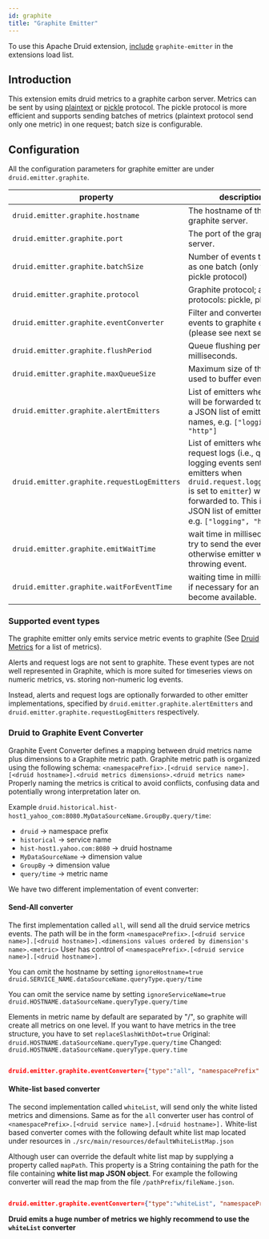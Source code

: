 ```yaml
---
id: graphite
title: "Graphite Emitter"
---
```


<!--
  ~ Licensed to the Apache Software Foundation (ASF) under one
  ~ or more contributor license agreements.  See the NOTICE file
  ~ distributed with this work for additional information
  ~ regarding copyright ownership.  The ASF licenses this file
  ~ to you under the Apache License, Version 2.0 (the
  ~ "License"); you may not use this file except in compliance
  ~ with the License.  You may obtain a copy of the License at
  ~
  ~   http://www.apache.org/licenses/LICENSE-2.0
  ~
  ~ Unless required by applicable law or agreed to in writing,
  ~ software distributed under the License is distributed on an
  ~ "AS IS" BASIS, WITHOUT WARRANTIES OR CONDITIONS OF ANY
  ~ KIND, either express or implied.  See the License for the
  ~ specific language governing permissions and limitations
  ~ under the License.
  -->


To use this Apache Druid extension, [include](./../extensions.md#loading-extensions) `graphite-emitter` in the extensions load list.

## Introduction

This extension emits druid metrics to a graphite carbon server.
Metrics can be sent by using [plaintext](http://graphite.readthedocs.io/en/latest/feeding-carbon.html#the-plaintext-protocol) or [pickle](http://graphite.readthedocs.io/en/latest/feeding-carbon.html#the-pickle-protocol) protocol.
The pickle protocol is more efficient and supports sending batches of metrics (plaintext protocol send only one metric) in one request; batch size is configurable.

## Configuration

All the configuration parameters for graphite emitter are under `druid.emitter.graphite`.

|property|description|required?|default|
|--------|-----------|---------|-------|
|`druid.emitter.graphite.hostname`|The hostname of the graphite server.|yes|none|
|`druid.emitter.graphite.port`|The port of the graphite server.|yes|none|
|`druid.emitter.graphite.batchSize`|Number of events to send as one batch (only for pickle protocol)|no|100|
|`druid.emitter.graphite.protocol`|Graphite protocol; available protocols: pickle, plaintext.|no|pickle|
|`druid.emitter.graphite.eventConverter`| Filter and converter of druid events to graphite event (please see next section).|yes|none|
|`druid.emitter.graphite.flushPeriod` | Queue flushing period in milliseconds. |no|1 minute|
|`druid.emitter.graphite.maxQueueSize`| Maximum size of the queue used to buffer events. |no|`MAX_INT`|
|`druid.emitter.graphite.alertEmitters`| List of emitters where alerts will be forwarded to. This is a JSON list of emitter names, e.g. `["logging", "http"]`|no| empty list (no forwarding)|
|`druid.emitter.graphite.requestLogEmitters`| List of emitters where request logs (i.e., query logging events sent to emitters when `druid.request.logging.type` is set to `emitter`) will be forwarded to. This is a JSON list of emitter names, e.g. `["logging", "http"]`|no| empty list (no forwarding)|
|`druid.emitter.graphite.emitWaitTime` | wait time in milliseconds to try to send the event otherwise emitter will throwing event. |no|0|
|`druid.emitter.graphite.waitForEventTime` | waiting time in milliseconds if necessary for an event to become available. |no|1000 (1 sec)|

### Supported event types

The graphite emitter only emits service metric events to graphite (See [Druid Metrics](./../../operations/metrics.md) for a list of metrics).

Alerts and request logs are not sent to graphite. These event types are not well represented in Graphite, which is more suited for timeseries views on numeric metrics, vs. storing non-numeric log events.

Instead, alerts and request logs are optionally forwarded to other emitter implementations, specified by `druid.emitter.graphite.alertEmitters` and `druid.emitter.graphite.requestLogEmitters` respectively.

### Druid to Graphite Event Converter

Graphite Event Converter defines a mapping between druid metrics name plus dimensions to a Graphite metric path.
Graphite metric path is organized using the following schema:
`<namespacePrefix>.[<druid service name>].[<druid hostname>].<druid metrics dimensions>.<druid metrics name>`
Properly naming the metrics is critical to avoid conflicts, confusing data and potentially wrong interpretation later on.

Example `druid.historical.hist-host1_yahoo_com:8080.MyDataSourceName.GroupBy.query/time`:

 * `druid` -> namespace prefix
 * `historical` -> service name
 * `hist-host1.yahoo.com:8080` -> druid hostname
 * `MyDataSourceName` -> dimension value
 * `GroupBy` -> dimension value
 * `query/time` -> metric name

We have two different implementation of event converter:

#### Send-All converter

The first implementation called `all`, will send all the druid service metrics events.
The path will be in the form `<namespacePrefix>.[<druid service name>].[<druid hostname>].<dimensions values ordered by dimension's name>.<metric>`
User has control of `<namespacePrefix>.[<druid service name>].[<druid hostname>].`

You can omit the hostname by setting `ignoreHostname=true`
`druid.SERVICE_NAME.dataSourceName.queryType.query/time`

You can omit the service name by setting `ignoreServiceName=true`
`druid.HOSTNAME.dataSourceName.queryType.query/time`

Elements in metric name by default are separated by "/", so graphite will create all metrics on one level. If you want to have metrics in the tree structure, you have to set `replaceSlashWithDot=true`
Original: `druid.HOSTNAME.dataSourceName.queryType.query/time`
Changed: `druid.HOSTNAME.dataSourceName.queryType.query.time`


```json

druid.emitter.graphite.eventConverter={"type":"all", "namespacePrefix": "druid.test", "ignoreHostname":true, "ignoreServiceName":true}

```

#### White-list based converter

The second implementation called `whiteList`, will send only the white listed metrics and dimensions.
Same as for the `all` converter user has control of `<namespacePrefix>.[<druid service name>].[<druid hostname>].`
White-list based converter comes with the following  default white list map located under resources in `./src/main/resources/defaultWhiteListMap.json`

Although user can override the default white list map by supplying a property called `mapPath`.
This property is a String containing the path for the file containing **white list map JSON object**.
For example the following converter will read the map from the file `/pathPrefix/fileName.json`.

```json

druid.emitter.graphite.eventConverter={"type":"whiteList", "namespacePrefix": "druid.test", "ignoreHostname":true, "ignoreServiceName":true, "mapPath":"/pathPrefix/fileName.json"}

```

**Druid emits a huge number of metrics we highly recommend to use the `whiteList` converter**
